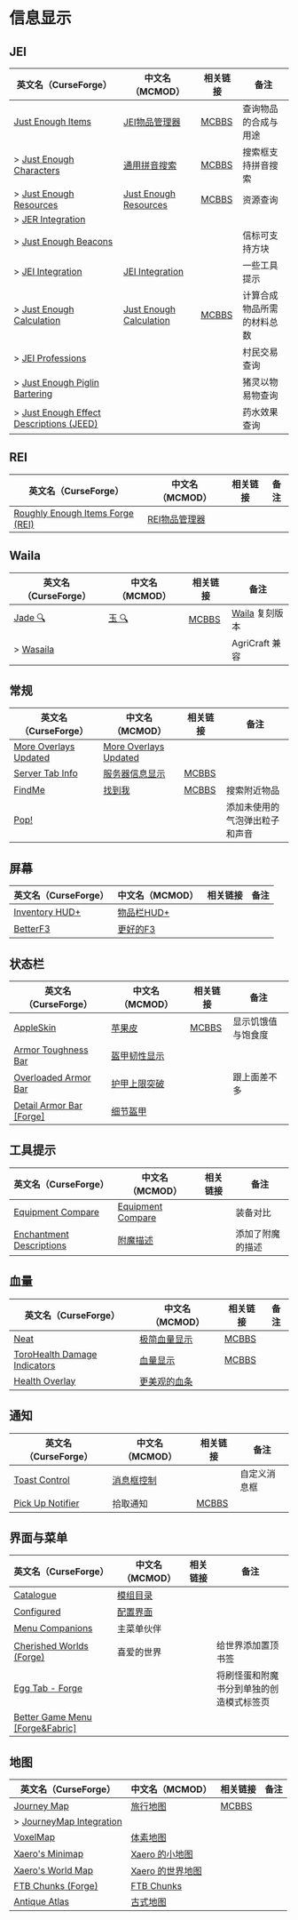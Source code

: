 # 信息显示

## JEI

| 英文名（CurseForge）                                                                                                          | 中文名（MCMOD）                                                 | 相关链接                                              | 备注                       |
| ----------------------------------------------------------------------------------------------------------------------------- | --------------------------------------------------------------- | ----------------------------------------------------- | -------------------------- |
| [Just Enough Items](https://www.curseforge.com/minecraft/mc-mods/jei)                                                         | [JEI物品管理器](https://www.mcmod.cn/class/459.html)            | [MCBBS](https://www.mcbbs.net/thread-660463-1-1.html) | 查询物品的合成与用途       |
| > [Just Enough Characters](https://www.curseforge.com/minecraft/mc-mods/just-enough-characters)                               | [通用拼音搜索](https://www.mcmod.cn/class/840.html)             | [MCBBS](https://www.mcbbs.net/thread-639271-1-1.html) | 搜索框支持拼音搜索         |
| > [Just Enough Resources](https://www.curseforge.com/minecraft/mc-mods/just-enough-resources-jer)                             | [Just Enough Resources](https://www.mcmod.cn/class/855.html)    | [MCBBS](https://www.mcbbs.net/thread-808282-1-1.html) | 资源查询                   |
| > [JER Integration](https://www.curseforge.com/minecraft/mc-mods/jer-integration)                                             |                                                                 |                                                       |                            |
| > [Just Enough Beacons](https://www.curseforge.com/minecraft/mc-mods/just-enough-beacons)                                     |                                                                 |                                                       | 信标可支持方块             |
| > [JEI Integration](https://www.curseforge.com/minecraft/mc-mods/jei-integration)                                             | [JEI Integration](https://www.mcmod.cn/class/2077.html)         |                                                       | 一些工具提示               |
| > [Just Enough Calculation](https://www.curseforge.com/minecraft/mc-mods/just-enough-calculation)                             | [Just Enough Calculation](https://www.mcmod.cn/class/3643.html) | [MCBBS](https://www.mcbbs.net/thread-561503-1-1.html) | 计算合成物品所需的材料总数 |
| > [JEI Professions](https://www.curseforge.com/minecraft/mc-mods/jei-professions)                                             |                                                                 |                                                       | 村民交易查询               |
| > [Just Enough Piglin Bartering](https://www.curseforge.com/minecraft/mc-mods/just-enough-piglin-bartering)                   |                                                                 |                                                       | 猪灵以物易物查询           |
| > [Just Enough Effect Descriptions (JEED)](https://www.curseforge.com/minecraft/mc-mods/just-enough-effect-descriptions-jeed) |                                                                 |                                                       | 药水效果查询               |

## REI

| 英文名（CurseForge）                                                                                        | 中文名（MCMOD）                                       | 相关链接 | 备注 |
| ----------------------------------------------------------------------------------------------------------- | ----------------------------------------------------- | -------- | ---- |
| [Roughly Enough Items Forge (REI)](https://www.curseforge.com/minecraft/mc-mods/roughly-enough-items-forge) | [REI物品管理器](https://www.mcmod.cn/class/1674.html) |          |      |

## Waila

| 英文名（CurseForge）                                              | 中文名（MCMOD）                              | 相关链接                                              | 备注                                                                 |
| ----------------------------------------------------------------- | -------------------------------------------- | ----------------------------------------------------- | -------------------------------------------------------------------- |
| [Jade 🔍](https://www.curseforge.com/minecraft/mc-mods/jade)       | [玉 🔍](https://www.mcmod.cn/class/3482.html) | [MCBBS](https://www.mcbbs.net/thread-874937-1-1.html) | [Waila](https://www.curseforge.com/minecraft/mc-mods/waila) 复刻版本 |
| > [Wasaila](https://www.curseforge.com/minecraft/mc-mods/wasaila) |                                              |                                                       | AgriCraft 兼容                                                       |

## 常规

| 英文名（CurseForge）                                                                        | 中文名（MCMOD）                                               | 相关链接                                              | 备注                           |
| ------------------------------------------------------------------------------------------- | ------------------------------------------------------------- | ----------------------------------------------------- | ------------------------------ |
| [More Overlays Updated](https://www.curseforge.com/minecraft/mc-mods/more-overlays-updated) | [More Overlays Updated](https://www.mcmod.cn/class/2746.html) |                                                       |                                |
| [Server Tab Info](https://www.curseforge.com/minecraft/mc-mods/server-tab-info)             | [服务器信息显示](https://www.mcmod.cn/class/2717.html)        | [MCBBS](https://www.mcbbs.net/thread-790756-1-1.html) |                                |
| [FindMe](https://www.curseforge.com/minecraft/mc-mods/findme)                               | [找到我](https://www.mcmod.cn/class/2156.html)                | [MCBBS](https://www.mcbbs.net/thread-790741-1-1.html) | 搜索附近物品                   |
| [Pop!](https://www.curseforge.com/minecraft/mc-mods/bubbles)                                |                                                               |                                                       | 添加未使用的气泡弹出粒子和声音 |

## 屏幕

| 英文名（CurseForge）                                                               | 中文名（MCMOD）                                    | 相关链接 | 备注 |
| ---------------------------------------------------------------------------------- | -------------------------------------------------- | -------- | ---- |
| [Inventory HUD+](https://www.curseforge.com/minecraft/mc-mods/inventory-hud-forge) | [物品栏HUD+](https://www.mcmod.cn/class/3395.html) |          |      |
| [BetterF3](https://www.curseforge.com/minecraft/mc-mods/betterf3)                  | [更好的F3](https://www.mcmod.cn/class/3525.html)   |          |      |

## 状态栏

| 英文名（CurseForge）                                                                            | 中文名（MCMOD）                                      | 相关链接                                              | 备注               |
| ----------------------------------------------------------------------------------------------- | ---------------------------------------------------- | ----------------------------------------------------- | ------------------ |
| [AppleSkin](https://www.curseforge.com/minecraft/mc-mods/appleskin)                             | [苹果皮](https://www.mcmod.cn/class/744.html)        | [MCBBS](https://www.mcbbs.net/thread-808144-1-1.html) | 显示饥饿值与饱食度 |
| [Armor Toughness Bar](https://www.curseforge.com/minecraft/mc-mods/armor-toughness-bar)         | [盔甲韧性显示](https://www.mcmod.cn/class/2964.html) |                                                       |                    |
| [Overloaded Armor Bar](https://www.curseforge.com/minecraft/mc-mods/overloaded-armor-bar)       | [护甲上限突破](https://www.mcmod.cn/class/3131.html) |                                                       | 跟上面差不多       |
| [Detail Armor Bar [Forge]](https://www.curseforge.com/minecraft/mc-mods/detail-armor-bar-forge) | [细节盔甲](https://www.mcmod.cn/class/4590.html)     |                                                       |                    |

## 工具提示

| 英文名（CurseForge）                                                                              | 中文名（MCMOD）                                           | 相关链接 | 备注             |
| ------------------------------------------------------------------------------------------------- | --------------------------------------------------------- | -------- | ---------------- |
| [Equipment Compare](https://www.curseforge.com/minecraft/mc-mods/equipment-compare)               | [Equipment Compare](https://www.mcmod.cn/class/4196.html) |          | 装备对比         |
| [Enchantment Descriptions](https://www.curseforge.com/minecraft/mc-mods/enchantment-descriptions) | [附魔描述](https://www.mcmod.cn/class/1945.html)          |          | 添加了附魔的描述 |

## 血量

| 英文名（CurseForge）                                                                                      | 中文名（MCMOD）                                      | 相关链接                                              | 备注 |
| --------------------------------------------------------------------------------------------------------- | ---------------------------------------------------- | ----------------------------------------------------- | ---- |
| [Neat](https://www.curseforge.com/minecraft/mc-mods/neat)                                                 | [极简血量显示](https://www.mcmod.cn/class/619.html)  | [MCBBS](https://www.mcbbs.net/thread-938958-1-1.html) |      |
| [ToroHealth Damage Indicators](https://www.curseforge.com/minecraft/mc-mods/torohealth-damage-indicators) | [血量显示](https://www.mcmod.cn/class/1015.html)     | [MCBBS](https://www.mcbbs.net/thread-628833-1-1.html) |      |
| [Health Overlay](https://www.curseforge.com/minecraft/mc-mods/health-overlay)                             | [更美观的血条](https://www.mcmod.cn/class/1871.html) |                                                       |      |

## 通知

| 英文名（CurseForge）                                                              | 中文名（MCMOD）                                    | 相关链接                                               | 备注         |
| --------------------------------------------------------------------------------- | -------------------------------------------------- | ------------------------------------------------------ | ------------ |
| [Toast Control](https://www.curseforge.com/minecraft/mc-mods/toast-control)       | [消息框控制](https://www.mcmod.cn/class/1758.html) |                                                        | 自定义消息框 |
| [Pick Up Notifier](https://www.curseforge.com/minecraft/mc-mods/pick-up-notifier) | 拾取通知                                           | [MCBBS](https://www.mcbbs.net/thread-1123313-1-1.html) |              |

## 界面与菜单

| 英文名（CurseForge）                                                                             | 中文名（MCMOD）                                  | 相关链接 | 备注                                     |
| ------------------------------------------------------------------------------------------------ | ------------------------------------------------ | -------- | ---------------------------------------- |
| [Catalogue](https://www.curseforge.com/minecraft/mc-mods/catalogue)                              | [模组目录](https://www.mcmod.cn/class/3743.html) |          |                                          |
| [Configured](https://www.curseforge.com/minecraft/mc-mods/configured)                            | [配置界面](https://www.mcmod.cn/class/3651.html) |          |                                          |
| [Menu Companions](https://www.curseforge.com/minecraft/mc-mods/menu-companions)                  | 主菜单伙伴                                       |          |                                          |
| [Cherished Worlds (Forge)](https://www.curseforge.com/minecraft/mc-mods/cherished-worlds)        | 喜爱的世界                                       |          | 给世界添加置顶书签                       |
| [Egg Tab - Forge](https://www.curseforge.com/minecraft/mc-mods/eggtab-forge)                     |                                                  |          | 将刷怪蛋和附魔书分到单独的创造模式标签页 |
| [Better Game Menu [Forge&Fabric]](https://www.curseforge.com/minecraft/mc-mods/better-game-menu) |                                                  |          |                                          |

## 地图

| 英文名（CurseForge）                                                                            | 中文名（MCMOD）                                          | 相关链接                                              | 备注 |
| ----------------------------------------------------------------------------------------------- | -------------------------------------------------------- | ----------------------------------------------------- | ---- |
| [Journey Map](https://www.curseforge.com/minecraft/mc-mods/journeymap)                          | [旅行地图](https://www.mcmod.cn/class/198.html)          | [MCBBS](https://www.mcbbs.net/thread-612917-1-1.html) |      |
| > [JourneyMap Integration](https://www.curseforge.com/minecraft/mc-mods/journeymap-integration) |                                                          |                                                       |      |
| [VoxelMap](https://www.curseforge.com/minecraft/mc-mods/voxelmap)                               | [体素地图](https://www.mcmod.cn/class/981.html)          |                                                       |      |
| [Xaero's Minimap](https://www.curseforge.com/minecraft/mc-mods/xaeros-minimap)                  | [Xaero 的小地图](https://www.mcmod.cn/class/1701.html)   |                                                       |      |
| [Xaero's World Map](https://www.curseforge.com/minecraft/mc-mods/xaeros-world-map)              | [Xaero 的世界地图](https://www.mcmod.cn/class/1483.html) |                                                       |      |
| [FTB Chunks (Forge)](https://www.curseforge.com/minecraft/mc-mods/ftb-chunks-forge)             | [FTB Chunks](https://www.mcmod.cn/class/3201.html)       |                                                       |      |
| [Antique Atlas](https://www.curseforge.com/minecraft/mc-mods/antique-atlas)                     | [古式地图](https://www.mcmod.cn/class/1308.html)         |                                                       |      |
